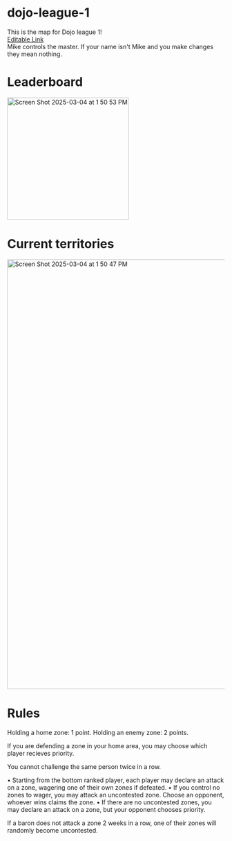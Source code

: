# dojo-league-1

This is the map for Dojo league 1! <br /><a href="https://ptcee.github.io/dojo-league-1">Editable Link</a>
<br />Mike controls the master. If your name isn't Mike and you make changes they mean nothing.

# Leaderboard
<img width="282" alt="Screen Shot 2025-03-04 at 1 50 53 PM" src="https://github.com/user-attachments/assets/70307a34-4b9a-40aa-aa70-4e9acad328ee" />

# Current territories
<img width="992" alt="Screen Shot 2025-03-04 at 1 50 47 PM" src="https://github.com/user-attachments/assets/d2ca0e74-6472-438e-a3ba-c29abfe19ea6" />

# Rules
Holding a home zone: 1 point.
Holding an enemy zone: 2 points.

If you are defending a zone in your home area, you may choose which player recieves priority.

You cannot challenge the same person twice in a row.

• Starting from the bottom ranked player, each player may declare an attack on a zone, wagering one of their own zones if defeated.
• If you control no zones to wager, you may attack an uncontested zone. Choose an opponent, whoever wins claims the zone.
• If there are no uncontested zones, you may declare an attack on a zone, but your opponent chooses priority.

If a baron does not attack a zone 2 weeks in a row, one of their zones will randomly become uncontested.

